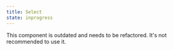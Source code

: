 ```yaml
---
title: Select
state: inprogress
---
```


This component is outdated and needs to be refactored. It's not recommended to use it.
